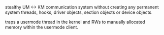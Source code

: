 stealthy UM <-> KM communication system without creating any permanent system threads, hooks, driver objects, section objects or device objects.

traps a usermode thread in the kernel and RWs to manually allocated memory within the usermode client.
